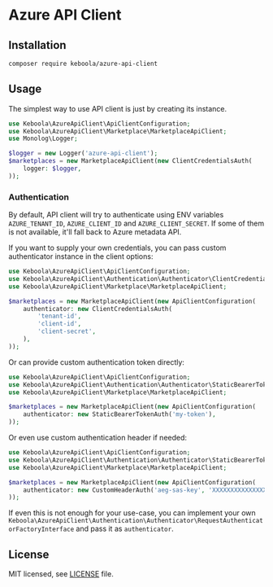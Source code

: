 # Azure API Client

## Installation
```bash
composer require keboola/azure-api-client
```

## Usage
The simplest way to use API client is just by creating its instance. 

```php
use Keboola\AzureApiClient\ApiClientConfiguration;
use Keboola\AzureApiClient\Marketplace\MarketplaceApiClient;
use Monolog\Logger;

$logger = new Logger('azure-api-client');
$marketplaces = new MarketplaceApiClient(new ClientCredentialsAuth(
    logger: $logger,
));
```

### Authentication
By default, API client will try to authenticate using ENV variables `AZURE_TENANT_ID`, `AZURE_CLIENT_ID` and
`AZURE_CLIENT_SECRET`. If some of them is not available, it'll fall back to Azure metadata API.

If you want to supply your own credentials, you can pass custom authenticator instance in the client options:

```php
use Keboola\AzureApiClient\ApiClientConfiguration;
use Keboola\AzureApiClient\Authentication\Authenticator\ClientCredentialsAuth;
use Keboola\AzureApiClient\Marketplace\MarketplaceApiClient;

$marketplaces = new MarketplaceApiClient(new ApiClientConfiguration(
    authenticator: new ClientCredentialsAuth(
        'tenant-id',
        'client-id',
        'client-secret',
    ),
));
```

Or can provide custom authentication token directly:

```php
use Keboola\AzureApiClient\ApiClientConfiguration;
use Keboola\AzureApiClient\Authentication\Authenticator\StaticBearerTokenAuth;
use Keboola\AzureApiClient\Marketplace\MarketplaceApiClient;

$marketplaces = new MarketplaceApiClient(new ApiClientConfiguration(
    authenticator: new StaticBearerTokenAuth('my-token'),
));
```

Or even use custom authentication header if needed:

```php
use Keboola\AzureApiClient\ApiClientConfiguration;
use Keboola\AzureApiClient\Authentication\Authenticator\StaticBearerTokenAuth;
use Keboola\AzureApiClient\Marketplace\MarketplaceApiClient;

$marketplaces = new MarketplaceApiClient(new ApiClientConfiguration(
    authenticator: new CustomHeaderAuth('aeg-sas-key', 'XXXXXXXXXXXXXXXXXX0GXXX/nDT4hgdEj9DpBeRr38arnnm5OFg=='),
));
```

If even this is not enough for your use-case, you can implement your own
`Keboola\AzureApiClient\Authentication\Authenticator\RequestAuthenticatorFactoryInterface` and pass it as `authenticator`. 

## License

MIT licensed, see [LICENSE](./LICENSE) file.
